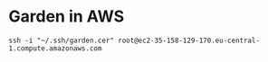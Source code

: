 # Garden in AWS

```console
ssh -i "~/.ssh/garden.cer" root@ec2-35-158-129-170.eu-central-1.compute.amazonaws.com
```
